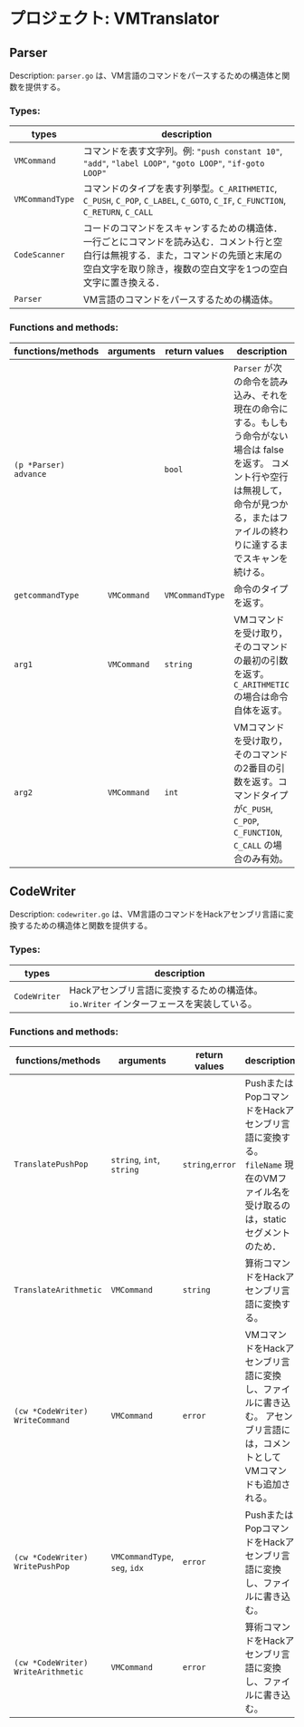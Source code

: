 # プロジェクト: VMTranslator

## Parser
Description: `parser.go` は、VM言語のコマンドをパースするための構造体と関数を提供する。

### Types:

| types           | description                                                                                                                                                                                         |
| --------------- | --------------------------------------------------------------------------------------------------------------------------------------------------------------------------------------------------- |
| `VMCommand`     | コマンドを表す文字列。例: `"push constant 10"`, `"add"`, `"label LOOP"`, `"goto LOOP"`, `"if-goto LOOP"`                                                                                            |
| `VMCommandType` | コマンドのタイプを表す列挙型。`C_ARITHMETIC`, `C_PUSH`, `C_POP`, `C_LABEL`, `C_GOTO`, `C_IF`, `C_FUNCTION`, `C_RETURN`, `C_CALL`                                                                    |
| `CodeScanner`   | コードのコマンドをスキャンするための構造体．一行ごとにコマンドを読み込む．コメント行と空白行は無視する．また，コマンドの先頭と末尾の空白文字を取り除き，複数の空白文字を1つの空白文字に置き換える． |
| `Parser`        | VM言語のコマンドをパースするための構造体。                                                                                                                                                          |

### Functions and methods:

| functions/methods     | arguments   | return values   | description                                                                                                                                                                                     |
| --------------------- | ----------- | --------------- | ----------------------------------------------------------------------------------------------------------------------------------------------------------------------------------------------- |
| `(p *Parser) advance` |             | `bool`          | `Parser` が次の命令を読み込み、それを現在の命令にする。もしもう命令がない場合は false を返す。 コメント行や空行は無視して，命令が見つかる，またはファイルの終わりに達するまでスキャンを続ける。 |
| `getcommandType`      | `VMCommand` | `VMCommandType` | 命令のタイプを返す。                                                                                                                                                                            |
| `arg1`                | `VMCommand` | `string`        | VMコマンドを受け取り，そのコマンドの最初の引数を返す。`C_ARITHMETIC` の場合は命令自体を返す。                                                                                                   |
| `arg2`                | `VMCommand` | `int`           | VMコマンドを受け取り，そのコマンドの2番目の引数を返す。コマンドタイプが`C_PUSH`, `C_POP`, `C_FUNCTION`, `C_CALL` の場合のみ有効。                                                               |

## CodeWriter
Description: `codewriter.go` は、VM言語のコマンドをHackアセンブリ言語に変換するための構造体と関数を提供する。

### Types:
| types       | description                                                                                   |
| ----------- | --------------------------------------------------------------------------------------------- |
| `CodeWriter` | Hackアセンブリ言語に変換するための構造体。`io.Writer` インターフェースを実装している。 |


### Functions and methods:
| functions/methods                  | arguments                     | return values    | description                                                                                                                |
| ---------------------------------- | ----------------------------- | ---------------- | -------------------------------------------------------------------------------------------------------------------------- |
| `TranslatePushPop`                 | `string`, `int`,  `string`    | `string`,`error` | PushまたはPopコマンドをHackアセンブリ言語に変換する。`fileName` 現在のVMファイル名を受け取るのは，staticセグメントのため． |
| `TranslateArithmetic`              | `VMCommand`                   | `string`         | 算術コマンドをHackアセンブリ言語に変換する。                                                                               |
| `(cw *CodeWriter) WriteCommand`    | `VMCommand`                   | `error`          | VMコマンドをHackアセンブリ言語に変換し、ファイルに書き込む。 アセンブリ言語には，コメントとしてVMコマンドも追加される。    |
| `(cw *CodeWriter) WritePushPop`    | `VMCommandType`, `seg`, `idx` | `error`          | PushまたはPopコマンドをHackアセンブリ言語に変換し、ファイルに書き込む。                                                    |
| `(cw *CodeWriter) WriteArithmetic` | `VMCommand`                   | `error`          | 算術コマンドをHackアセンブリ言語に変換し、ファイルに書き込む。                                                             |
